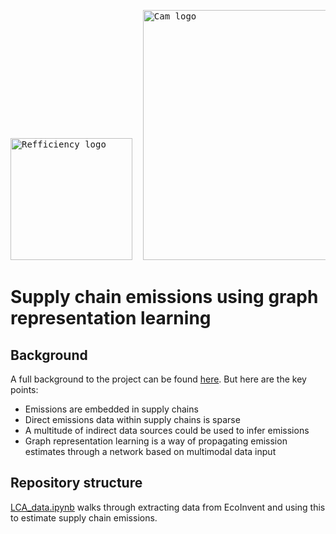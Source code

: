 <pre><img width="195" alt="Refficiency logo" src= https://www.refficiency.org/wp-content/uploads/2018/05/Refficiency-04-1-e1474497018375.png>  <img width="400" alt="Cam logo" src= https://www.cam.ac.uk/sites/www.cam.ac.uk/files/inner-images/logo.jpg>   <img width="105" alt="AI4ER logo" src= https://avatars.githubusercontent.com/u/55584824?s=200&v=4>  </pre>


# Supply chain emissions using graph representation learning

## Background

A full background to the project can be found [here](https://drive.google.com/file/d/1ocuOPPNBEy_KtUUIM6BYEYsklD9zKiwa/view?usp=sharing). But here are the key points:
- Emissions are embedded in supply chains
- Direct emissions data within supply chains is sparse
- A multitude of indirect data sources could be used to infer emissions 
- Graph representation learning is a way of propagating emission estimates through a network based on multimodal data input

## Repository structure
[LCA_data.ipynb](https://github.com/luke-scot/emissions-tracking/blob/main/LCA_data.ipynb) walks through extracting data from EcoInvent and using this to estimate supply chain emissions.
